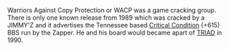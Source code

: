 Warriors Against Copy Protection or WACP was a game cracking group. There is only one known release from 1989 which was cracked by a JIMMY'Z and it advertises the Tennessee based [Critical Condition](https://demozoo.org/bbs/7618/) (+615) BBS run by the Zapper. He and his board would became apart of [TRIAD](/g/triad) in 1990.
